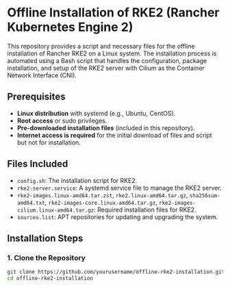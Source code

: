 # Offline Installation of RKE2 (Rancher Kubernetes Engine 2)

This repository provides a script and necessary files for the offline installation of Rancher RKE2 on a Linux system. The installation process is automated using a Bash script that handles the configuration, package installation, and setup of the RKE2 server with Cilium as the Container Network Interface (CNI).

## Prerequisites

- **Linux distribution** with systemd (e.g., Ubuntu, CentOS).
- **Root access** or sudo privileges.
- **Pre-downloaded installation files** (included in this repository).
- **Internet access is required** for the initial download of files and script but not for installation.

## Files Included

- `config.sh`: The installation script for RKE2.
- `rke2-server.service`: A systemd service file to manage the RKE2 server.
- `rke2-images.linux-amd64.tar.zst`, `rke2.linux-amd64.tar.gz`, `sha256sum-amd64.txt`, `rke2-images-core.linux-amd64.tar.gz`, `rke2-images-cilium.linux-amd64.tar.gz`: Required installation files for RKE2.
- `sources.list`: APT repositories for updating and upgrading the system.

## Installation Steps

### 1. Clone the Repository

```bash
git clone https://github.com/yourusername/offline-rke2-installation.git
cd offline-rke2-installation
